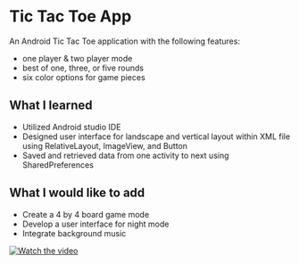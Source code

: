 # Tic Tac Toe App
An Android Tic Tac Toe application with the following features:
- one player & two player mode
- best of one, three, or five rounds
- six color options for game pieces 
## What I learned
-	Utilized Android studio IDE
-	Designed user interface for landscape and vertical layout within XML file using RelativeLayout, ImageView, and Button
- Saved and retrieved data from one activity to next using SharedPreferences
## What I would like to add
-	Create a 4 by 4 board game mode
-	Develop a user interface for night mode
-	Integrate background music 


 [![Watch the video]( https://img.youtube.com/vi/kHkEeUmHo4o/0.jpg)](https://youtu.be/kHkEeUmHo4o)

